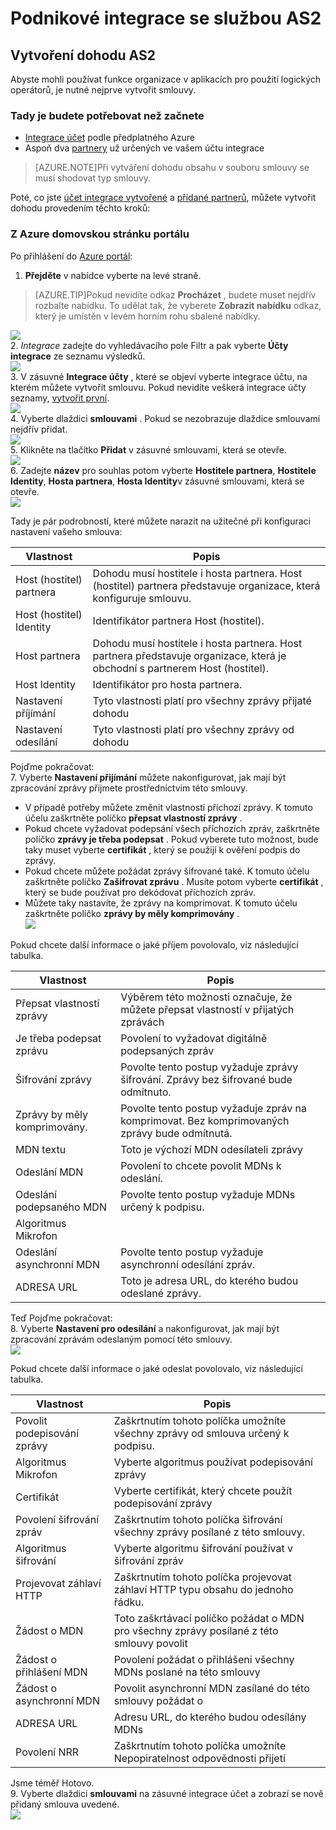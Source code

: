 <properties 
    pageTitle="Naučte se vytvořit dohodu AS2 pro Enterprise integrace Pack" 
    description="Naučte se vytvořit dohodu AS2 pro Enterprise integrace Pack | Aplikace služby Microsoft Azure" 
    services="logic-apps" 
    documentationCenter=".net,nodejs,java"
    authors="msftman" 
    manager="erikre" 
    editor="cgronlun"/>

<tags 
    ms.service="logic-apps" 
    ms.workload="integration" 
    ms.tgt_pltfrm="na" 
    ms.devlang="na" 
    ms.topic="article" 
    ms.date="06/29/2016" 
    ms.author="deonhe"/>

# <a name="enterprise-integration-with-as2"></a>Podnikové integrace se službou AS2

## <a name="create-an-as2-agreement"></a>Vytvoření dohodu AS2
Abyste mohli používat funkce organizace v aplikacích pro použití logických operátorů, je nutné nejprve vytvořit smlouvy. 

### <a name="heres-what-you-need-before-you-get-started"></a>Tady je budete potřebovat než začnete
- [Integrace účet](./app-service-logic-enterprise-integration-accounts.md) podle předplatného Azure  
- Aspoň dva [partnery](./app-service-logic-enterprise-integration-partners.md) už určených ve vašem účtu integrace  

>[AZURE.NOTE]Při vytváření dohodu obsahu v souboru smlouvy se musí shodovat typ smlouvy.    


Poté, co jste [účet integrace vytvořené](./app-service-logic-enterprise-integration-accounts.md) a [přidané partnerů](./app-service-logic-enterprise-integration-partners.md), můžete vytvořit dohodu provedením těchto kroků:  

### <a name="from-the-azure-portal-home-page"></a>Z Azure domovskou stránku portálu

Po přihlášení do [Azure portál](http://portal.azure.com "Azure portálu"):  
1. **Přejděte** v nabídce vyberte na levé straně.  

>[AZURE.TIP]Pokud nevidíte odkaz **Procházet** , budete muset nejdřív rozbalte nabídku. To udělat tak, že vyberete **Zobrazit nabídku** odkaz, který je umístěn v levém horním rohu sbalené nabídky.  

![](./media/app-service-logic-enterprise-integration-overview/overview-1.png)    
2. *Integrace* zadejte do vyhledávacího pole Filtr a pak vyberte **Účty integrace** ze seznamu výsledků.       
 ![](./media/app-service-logic-enterprise-integration-overview/overview-2.png)  
3. V zásuvné **Integrace účty** , které se objeví vyberte integrace účtu, na kterém můžete vytvořit smlouvu. Pokud nevidíte veškerá integrace účty seznamy, [vytvořit první](./app-service-logic-enterprise-integration-accounts.md "All about integration accounts").  
![](./media/app-service-logic-enterprise-integration-overview/overview-3.png)  
4.  Vyberte dlaždici **smlouvami** . Pokud se nezobrazuje dlaždice smlouvami nejdřív přidat.   
![](./media/app-service-logic-enterprise-integration-agreements/agreement-1.png)   
5. Klikněte na tlačítko **Přidat** v zásuvné smlouvami, která se otevře.  
![](./media/app-service-logic-enterprise-integration-agreements/agreement-2.png)  
6. Zadejte **název** pro souhlas potom vyberte **Hostitele partnera**, **Hostitele Identity**, **Hosta partnera**, **Hosta Identity**v zásuvné smlouvami, která se otevře.  
![](./media/app-service-logic-enterprise-integration-agreements/agreement-3.png)  

Tady je pár podrobností, které můžete narazit na užitečné při konfiguraci nastavení vašeho smlouva: 
  
|Vlastnost|Popis|
|----|----|
|Host (hostitel) partnera|Dohodu musí hostitele i hosta partnera. Host (hostitel) partnera představuje organizace, která konfiguruje smlouvu.|
|Host (hostitel) Identity|Identifikátor partnera Host (hostitel). |
|Host partnera|Dohodu musí hostitele i hosta partnera. Host partnera představuje organizace, která je obchodní s partnerem Host (hostitel).|
|Host Identity|Identifikátor pro hosta partnera.|
|Nastavení příjímání|Tyto vlastnosti platí pro všechny zprávy přijaté dohodu|
|Nastavení odesílání|Tyto vlastnosti platí pro všechny zprávy od dohodu|  
Pojďme pokračovat:  
7. Vyberte **Nastavení přijímání** můžete nakonfigurovat, jak mají být zpracování zprávy přijmete prostřednictvím této smlouvy.  
 
 - V případě potřeby můžete změnit vlastnosti příchozí zprávy. K tomuto účelu zaškrtněte políčko **přepsat vlastností zprávy** .
  - Pokud chcete vyžadovat podepsání všech příchozích zpráv, zaškrtněte políčko **zprávy je třeba podepsat** . Pokud vyberete tuto možnost, bude taky muset vyberte **certifikát** , který se použijí k ověření podpis do zprávy.
  - Pokud chcete můžete požádat zprávy šifrované také. K tomuto účelu zaškrtněte políčko **Zašifrovat zprávu** . Musíte potom vyberte **certifikát** , který se bude používat pro dekódovat příchozích zpráv.
  - Můžete taky nastavíte, že zprávy na komprimovat. K tomuto účelu zaškrtněte políčko **zprávy by měly komprimovány** .  
![](./media/app-service-logic-enterprise-integration-agreements/agreement-4.png)  

Pokud chcete další informace o jaké příjem povolovalo, viz následující tabulka.  

|Vlastnost|Popis|
|----|----|
|Přepsat vlastností zprávy|Výběrem této možnosti označuje, že můžete přepsat vlastností v přijatých zprávách |
|Je třeba podepsat zprávu|Povolení to vyžadovat digitálně podepsaných zpráv|
|Šifrování zprávy|Povolte tento postup vyžaduje zprávy šifrování. Zprávy bez šifrované bude odmítnuto.|
|Zprávy by měly komprimovány.|Povolte tento postup vyžaduje zpráv na komprimovat. Bez komprimovaných zprávy bude odmítnutá.|
|MDN textu|Toto je výchozí MDN odesílateli zprávy|
|Odeslání MDN|Povolení to chcete povolit MDNs k odeslání.|
|Odeslání podepsaného MDN|Povolte tento postup vyžaduje MDNs určený k podpisu.|
|Algoritmus Mikrofon||
|Odeslání asynchronní MDN|Povolte tento postup vyžaduje asynchronní odesílání zpráv.|
|ADRESA URL|Toto je adresa URL, do kterého budou odeslané zprávy.|
Teď Pojďme pokračovat:  
8. Vyberte **Nastavení pro odesílání** a nakonfigurovat, jak mají být zpracování zprávám odeslaným pomocí této smlouvy.  
![](./media/app-service-logic-enterprise-integration-agreements/agreement-5.png)  

Pokud chcete další informace o jaké odeslat povolovalo, viz následující tabulka.  

|Vlastnost|Popis|
|----|----|
|Povolit podepisování zprávy|Zaškrtnutím tohoto políčka umožníte všechny zprávy od smlouva určený k podpisu.|
|Algoritmus Mikrofon|Vyberte algoritmus používat podepisování zprávy|
|Certifikát|Vyberte certifikát, který chcete použít podepisování zprávy|
|Povolení šifrování zpráv|Zaškrtnutím tohoto políčka šifrování všechny zprávy posílané z této smlouvy.|
|Algoritmus šifrování|Vyberte algoritmu šifrování používat v šifrování zpráv|
|Projevovat záhlaví HTTP|Zaškrtnutím tohoto políčka projevovat záhlaví HTTP typu obsahu do jednoho řádku.|
|Žádost o MDN|Toto zaškrtávací políčko požádat o MDN pro všechny zprávy posílané z této smlouvy povolit|
|Žádost o přihlášení MDN|Povolení požádat o přihlášeni všechny MDNs poslané na této smlouvy|
|Žádost o asynchronní MDN|Povolit asynchronní MDN zasílané do této smlouvy požádat o|
|ADRESA URL|Adresu URL, do kterého budou odesílány MDNs|
|Povolení NRR|Zaškrtnutím tohoto políčka umožníte Nepopiratelnost odpovědnosti přijetí|
Jsme téměř Hotovo.  
9. Vyberte dlaždici **smlouvami** na zásuvné integrace účet a zobrazí se nově přidaný smlouva uvedené.  
![](./media/app-service-logic-enterprise-integration-agreements/agreement-6.png)

